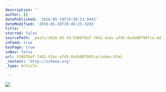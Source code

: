 ```yaml
---
description: ''
author: []
datePublished: '2016-05-19T19:50:53.944Z'
dateModified: '2016-05-19T19:49:25.320Z'
title: ''
starred: false
sourcePath: _posts/2016-05-19-538876af-74d1-41ac-afd5-0a3e80798fca.md
inFeed: true
hasPage: true
inNav: false
url: 538876af-74d1-41ac-afd5-0a3e80798fca/index.html
_context: 'http://schema.org'
_type: Article

---
```

![](https://the-grid-user-content.s3-us-west-2.amazonaws.com/ed9f38e1-59eb-493e-b798-30bf3bd97add.jpg)